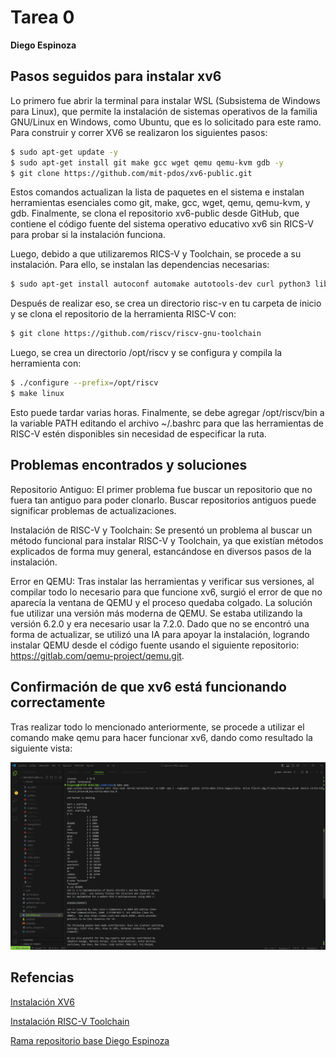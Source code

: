 # Tarea 0
**Diego Espinoza**

## Pasos seguidos para instalar xv6

Lo primero fue abrir la terminal para instalar WSL (Subsistema de Windows para Linux), que permite la instalación de sistemas operativos de la familia GNU/Linux en Windows, como Ubuntu, que es lo solicitado para este ramo. Para construir y correr XV6 se realizaron los siguientes pasos:

```bash
$ sudo apt-get update -y
$ sudo apt-get install git make gcc wget qemu qemu-kvm gdb -y
$ git clone https://github.com/mit-pdos/xv6-public.git
```
Estos comandos actualizan la lista de paquetes en el sistema e instalan herramientas esenciales como git, make, gcc, wget, qemu, qemu-kvm, y gdb. Finalmente, se clona el repositorio xv6-public desde GitHub, que contiene el código fuente del sistema operativo educativo xv6 sin RICS-V para probar si la instalación funciona.

Luego, debido a que utilizaremos RICS-V y Toolchain, se procede a su instalación. Para ello, se instalan las dependencias necesarias:
```bash
$ sudo apt-get install autoconf automake autotools-dev curl python3 libmpc-dev libmpfr-dev libgmp-dev gawk build-essential bison flex texinfo gperf libtool patchutils bc zlib1g-dev libexpat-dev
```

Después de realizar eso, se crea un directorio risc-v en tu carpeta de inicio y se clona el repositorio de la herramienta RISC-V con:

```bash
$ git clone https://github.com/riscv/riscv-gnu-toolchain
```

Luego, se crea un directorio /opt/riscv y se configura y compila la herramienta con:

```bash
$ ./configure --prefix=/opt/riscv
$ make linux
```

Esto puede tardar varias horas. Finalmente, se debe agregar /opt/riscv/bin a la variable PATH editando el archivo ~/.bashrc para que las herramientas de RISC-V estén disponibles sin necesidad de especificar la ruta.

## Problemas encontrados y soluciones
Repositorio Antiguo: El primer problema fue buscar un repositorio que no fuera tan antiguo para poder clonarlo. Buscar repositorios antiguos puede significar problemas de actualizaciones.

Instalación de RISC-V y Toolchain: Se presentó un problema al buscar un método funcional para instalar RISC-V y Toolchain, ya que existían métodos explicados de forma muy general, estancándose en diversos pasos de la instalación.

Error en QEMU: Tras instalar las herramientas y verificar sus versiones, al compilar todo lo necesario para que funcione xv6, surgió el error de que no aparecía la ventana de QEMU y el proceso quedaba colgado. La solución fue utilizar una versión más moderna de QEMU. Se estaba utilizando la versión 6.2.0 y era necesario usar la 7.2.0. Dado que no se encontró una forma de actualizar, se utilizó una IA para apoyar la instalación, logrando instalar QEMU desde el código fuente usando el siguiente repositorio: https://gitlab.com/qemu-project/qemu.git.

## Confirmación de que xv6 está funcionando correctamente
Tras realizar todo lo mencionado anteriormente, se procede a utilizar el comando make qemu para hacer funcionar xv6, dando como resultado la siguiente vista:

![captura](Tarea0.png)

## Refencias

[Instalación XV6](https://oslab.kaist.ac.kr/xv6-install/?ckattempt=1)

[Instalación RISC-V Toolchain](https://bernardnongpoh.github.io/posts/riscv)

[Rama repositorio base Diego Espinoza ](https://github.com/Diegoespm911/xv6-riscv.git)